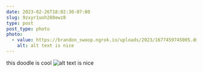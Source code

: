 ```yaml
---
date: 2023-02-26T18:02:30-07:00
slug: 9zxyr1uoh288ewz8
type: post
post_type: photo
photo:
  - value: https://brandon_swoop.ngrok.io/uploads/2023/1677459745005.dmmenOf0UrEmI9in.png
    alt: alt text is nice
---
```

this doodle is cool
![alt text is nice](https://brandon_swoop.ngrok.io/uploads/2023/1677459745005.dmmenOf0UrEmI9in.png)